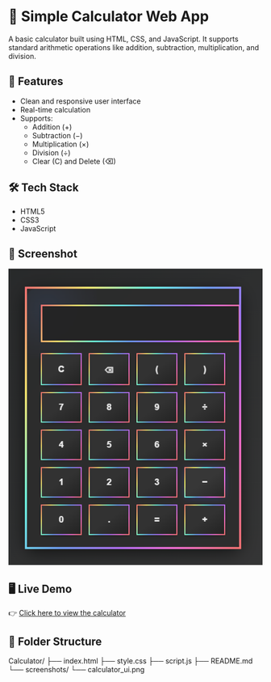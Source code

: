 # 🧮 Simple Calculator Web App

A basic calculator built using HTML, CSS, and JavaScript. It supports standard arithmetic operations like addition, subtraction, multiplication, and division.

## 🚀 Features
- Clean and responsive user interface
- Real-time calculation
- Supports:
  - Addition (+)
  - Subtraction (−)
  - Multiplication (×)
  - Division (÷)
  - Clear (C) and Delete (⌫)

## 🛠️ Tech Stack
- HTML5
- CSS3
- JavaScript

## 📸 Screenshot
![Calculator Screenshot](screenshots/calculator_ui.png)

## 🖥️ Live Demo
👉 [Click here to view the calculator](https://riteshkalkar.github.io/Calculator/)

## 📁 Folder Structure
Calculator/
├── index.html
├── style.css
├── script.js
├── README.md
└── screenshots/
    └── calculator_ui.png

